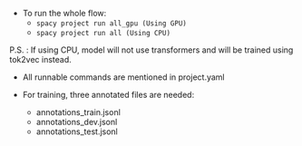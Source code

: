 - To run the whole flow:
	* `spacy project run all_gpu (Using GPU)`
	* `spacy project run all (Using CPU)`

P.S. : If using CPU, model will not use transformers and will be trained using tok2vec instead.


- All runnable commands are mentioned in project.yaml


- For training, three annotated files are needed: 
	* annotations_train.jsonl
	* annotations_dev.jsonl
	* annotations_test.jsonl
